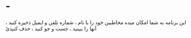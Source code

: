 # -
این برنامه به شما امکان میده مخاطبین خود را با نام ، شماره تلفن و ایمیل ذخیره کنید ، آنها را ببینید ، جست و جو کنید  ، حذف کنیدئ
